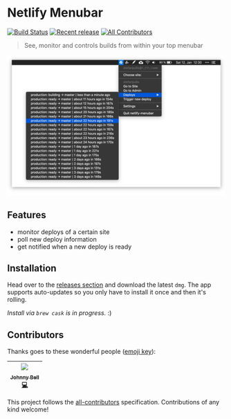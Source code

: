 # Netlify Menubar

[![Build Status](https://travis-ci.org/stefanjudis/netlify-menubar.svg?branch=master)](https://travis-ci.org/stefanjudis/netlify-menubar) [![Recent release](https://img.shields.io/github/release/stefanjudis/netlify-menubar.svg)](https://github.com/stefanjudis/netlify-menubar/releases) [![All Contributors](https://img.shields.io/badge/all_contributors-1-orange.svg?style=flat-square)](#contributors)

> See, monitor and controls builds from within your top menubar

![Netlify Menubar UI opened showing the recent builds](./screenshot.jpg)

## Features

- monitor deploys of a certain site
- poll new deploy information
- get notified when a new deploy is ready

## Installation

Head over to the [releases section](https://github.com/stefanjudis/netlify-menubar/releases) and download the latest `dmg`. The app supports auto-updates so you only have to install it once and then it's rolling.

_Install via `brew cask` is in progress._ :)

## Contributors

Thanks goes to these wonderful people ([emoji key](https://github.com/all-contributors/all-contributors#emoji-key)):

<!-- ALL-CONTRIBUTORS-LIST:START - Do not remove or modify this section -->
<!-- prettier-ignore -->
| [<img src="https://avatars2.githubusercontent.com/u/4260265?v=4" width="100px;"/><br /><sub><b>Johnny Bell</b></sub>](http://johnnybell.io)<br />[💻](https://github.com/stefanjudis/netlify-menubar/commits?author=johnnyxbell "Code") |
| :---: |

<!-- ALL-CONTRIBUTORS-LIST:END -->

This project follows the [all-contributors](https://github.com/all-contributors/all-contributors) specification. Contributions of any kind welcome!
